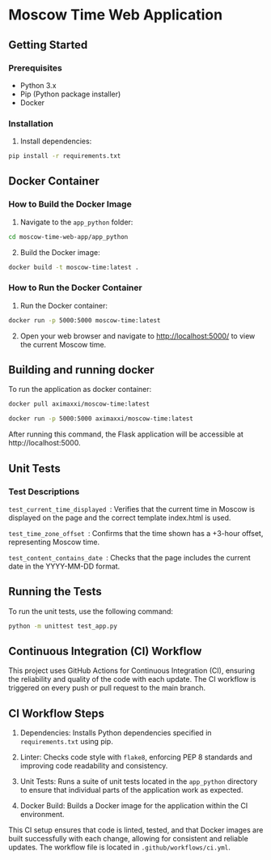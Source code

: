 # Moscow Time Web Application

## Getting Started

### Prerequisites

- Python 3.x
- Pip (Python package installer)
- Docker

### Installation


1. Install dependencies:

```bash  
pip install -r requirements.txt
```

## Docker Container

### How to Build the Docker Image

1. Navigate to the `app_python` folder:

```bash 
cd moscow-time-web-app/app_python
```

2. Build the Docker image:

```bash 
docker build -t moscow-time:latest .
```
    
### How to Run the Docker Container

1.  Run the Docker container:
    
```bash 
docker run -p 5000:5000 moscow-time:latest
```
    
2.  Open your web browser and navigate to [http://localhost:5000/](http://localhost:5000/) to view the current Moscow time.

## Building and running docker

To run the application as docker container:

```bash
docker pull aximaxxi/moscow-time:latest
```

```bash
docker run -p 5000:5000 aximaxxi/moscow-time:latest
```

After running this command, the Flask application will be accessible at http://localhost:5000.

## Unit Tests
### Test Descriptions
 `test_current_time_displayed `: Verifies that the current time in Moscow is displayed on the page and the correct template index.html is used.

 `test_time_zone_offset `: Confirms that the time shown has a +3-hour offset, representing Moscow time.

 `test_content_contains_date `: Checks that the page includes the current date in the YYYY-MM-DD format.
 
## Running the Tests
 
To run the unit tests, use the following command:

```bash
python -m unittest test_app.py
```
## Continuous Integration (CI) Workflow
This project uses GitHub Actions for Continuous Integration (CI), ensuring the reliability and quality of the code with each update. The CI workflow is triggered on every push or pull request to the main branch.

## CI Workflow Steps
1. Dependencies: Installs Python dependencies specified in `requirements.txt` using pip.
   
2. Linter: Checks code style with `flake8`, enforcing PEP 8 standards and improving code readability and consistency.
   
3. Unit Tests: Runs a suite of unit tests located in the `app_python` directory to ensure that individual parts of the application work as expected.
   
4. Docker Build: Builds a Docker image for the application within the CI environment.

This CI setup ensures that code is linted, tested, and that Docker images are built successfully with each change, allowing for consistent and reliable updates. The workflow file is located in `.github/workflows/ci.yml`.